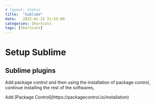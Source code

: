 ```yaml
---
# layout: static
title:  "Sublime"
date:   2022-01-22 21:55:00
categories: Shortcuts
tags: [Shortcuts]
---
```


# Setup Sublime

## Sublime plugins

Add package control and then using the installation of package control, continue installing the rest of the softwares,

Add \[Package Control\]\(https:\/\/packagecontrol.io\/installation\)

